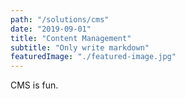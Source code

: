```yaml
---
path: "/solutions/cms"
date: "2019-09-01"
title: "Content Management"
subtitle: "Only write markdown"
featuredImage: "./featured-image.jpg"
---
```

CMS is fun.
